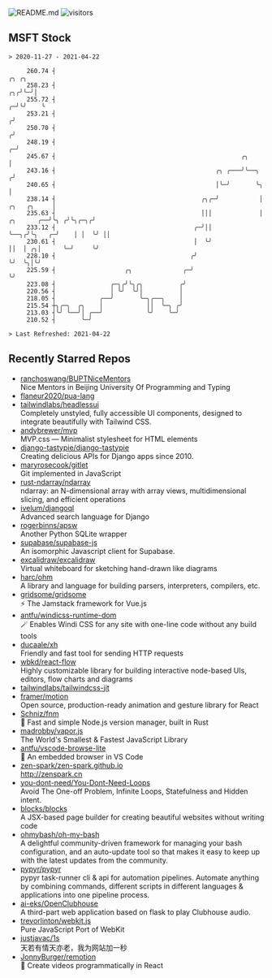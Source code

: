![README.md](https://github.com/Gerhut/Gerhut/workflows/README.md/badge.svg)
![visitors](https://visitors.vercel.app/Gerhut/Gerhut?token=8cf69d1f6813d272ef062726b6070c9be4ff72038cfe5a7ded7384a8da65d866)

## MSFT Stock

```
> 2020-11-27 - 2021-04-22

     260.74 ┤                                                                                              ╭╮ ╭╮ 
     258.23 ┤                                                                                           ╭╮╭╯╰─╯│ 
     255.72 ┤                                                                                         ╭─╯╰╯    ╰ 
     253.21 ┤                                                                                        ╭╯          
     250.70 ┤                                                                                       ╭╯           
     248.19 ┤                                                                                     ╭─╯            
     245.67 ┤                                                   ╭╮                                │              
     243.16 ┤                                            ╭╮ ╭───╯╰──╮                            ╭╯              
     240.65 ┤                                            │╰─╯       ╰╮                           │               
     238.14 ┤                                        ╭╮╭─╯           │               ╭╮   ╭╮     │               
     235.63 ┤                                        │││             │    ╭╮      ╭──╯╰╮ ╭╯╰╮╭─╮╭╯               
     233.12 ┤                                      ╭─╯││             ╰──╮╭╯╰╮   ╭─╯    │ │  ╰╯ ││                
     230.61 ┤                                      │  ╰╯                ││  │ ╭╮│      ╰─╯     ╰╯                
     228.10 ┤                                     ╭╯                    ╰╯  ╰╮│╰╯                                
     225.59 ┤                   ╭╮              ╭─╯                          ╰╯                                  
     223.08 ┤               ╭─╮╭╯╰╮╭╮          ╭╯                                                                
     220.56 ┤               │ ╰╯  ╰╯│          │                                                                 
     218.05 ┤            ╭──╯       ╰─╮╭──╮    │                                                                 
     215.54 ┼╮╭─╮  ╭╮    │            ││  ╰─╮ ╭╯                                                                 
     213.03 ┤╰╯ ╰──╯│ ╭──╯            ╰╯    ╰─╯                                                                  
     210.52 ┤       ╰─╯                                                                                          

> Last Refreshed: 2021-04-22
```

## Recently Starred Repos

- [ranchoswang/BUPTNiceMentors](https://github.com/ranchoswang/BUPTNiceMentors)  
  Nice Mentors in Beijing University Of Programming and Typing 
- [flaneur2020/pua-lang](https://github.com/flaneur2020/pua-lang)  
- [tailwindlabs/headlessui](https://github.com/tailwindlabs/headlessui)  
  Completely unstyled, fully accessible UI components, designed to integrate beautifully with Tailwind CSS.
- [andybrewer/mvp](https://github.com/andybrewer/mvp)  
  MVP.css — Minimalist stylesheet for HTML elements
- [django-tastypie/django-tastypie](https://github.com/django-tastypie/django-tastypie)  
  Creating delicious APIs for Django apps since 2010.
- [maryrosecook/gitlet](https://github.com/maryrosecook/gitlet)  
  Git implemented in JavaScript
- [rust-ndarray/ndarray](https://github.com/rust-ndarray/ndarray)  
  ndarray: an N-dimensional array with array views, multidimensional slicing, and efficient operations
- [ivelum/djangoql](https://github.com/ivelum/djangoql)  
  Advanced search language for Django
- [rogerbinns/apsw](https://github.com/rogerbinns/apsw)  
  Another Python SQLite wrapper
- [supabase/supabase-js](https://github.com/supabase/supabase-js)  
  An isomorphic Javascript client for Supabase.
- [excalidraw/excalidraw](https://github.com/excalidraw/excalidraw)  
  Virtual whiteboard for sketching hand-drawn like diagrams
- [harc/ohm](https://github.com/harc/ohm)  
  A library and language for building parsers, interpreters, compilers, etc.
- [gridsome/gridsome](https://github.com/gridsome/gridsome)  
  ⚡️ The Jamstack framework for Vue.js
- [antfu/windicss-runtime-dom](https://github.com/antfu/windicss-runtime-dom)  
  🪄 Enables Windi CSS for any site with one-line code without any build tools 
- [ducaale/xh](https://github.com/ducaale/xh)  
  Friendly and fast tool for sending HTTP requests
- [wbkd/react-flow](https://github.com/wbkd/react-flow)  
  Highly customizable library for building interactive node-based UIs, editors, flow charts and diagrams 
- [tailwindlabs/tailwindcss-jit](https://github.com/tailwindlabs/tailwindcss-jit)  
- [framer/motion](https://github.com/framer/motion)  
  Open source, production-ready animation and gesture library for React
- [Schniz/fnm](https://github.com/Schniz/fnm)  
  🚀 Fast and simple Node.js version manager, built in Rust
- [madrobby/vapor.js](https://github.com/madrobby/vapor.js)  
  The World's Smallest & Fastest JavaScript Library
- [antfu/vscode-browse-lite](https://github.com/antfu/vscode-browse-lite)  
  🚀 An embedded browser in VS Code
- [zen-spark/zen-spark.github.io](https://github.com/zen-spark/zen-spark.github.io)  
  http://zenspark.cn
- [you-dont-need/You-Dont-Need-Loops](https://github.com/you-dont-need/You-Dont-Need-Loops)  
  Avoid The One-off Problem, Infinite Loops, Statefulness and Hidden intent.
- [blocks/blocks](https://github.com/blocks/blocks)  
  A JSX-based page builder for creating beautiful websites without writing code
- [ohmybash/oh-my-bash](https://github.com/ohmybash/oh-my-bash)  
  A delightful community-driven framework for managing your bash configuration, and an auto-update tool so that makes it easy to keep up with the latest updates from the community.
- [pypyr/pypyr](https://github.com/pypyr/pypyr)  
  pypyr task-runner cli & api for automation pipelines. Automate anything by combining commands, different scripts in different languages & applications into one pipeline process.
- [ai-eks/OpenClubhouse](https://github.com/ai-eks/OpenClubhouse)  
  A third-part web application based on flask to play Clubhouse audio.
- [trevorlinton/webkit.js](https://github.com/trevorlinton/webkit.js)  
  Pure JavaScript Port of WebKit
- [justjavac/1s](https://github.com/justjavac/1s)  
  天若有情天亦老，我为网站加一秒
- [JonnyBurger/remotion](https://github.com/JonnyBurger/remotion)  
  🎥      Create videos programmatically in React
